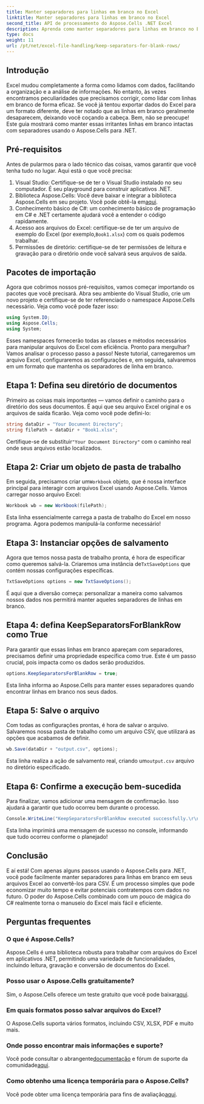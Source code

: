 ```yaml
---
title: Manter separadores para linhas em branco no Excel
linktitle: Manter separadores para linhas em branco no Excel
second_title: API de processamento do Aspose.Cells .NET Excel
description: Aprenda como manter separadores para linhas em branco no Excel usando Aspose.Cells para .NET. Guia passo a passo com exemplos de código incluídos.
type: docs
weight: 11
url: /pt/net/excel-file-handling/keep-separators-for-blank-rows/
---
```

## Introdução
Excel mudou completamente a forma como lidamos com dados, facilitando a organização e a análise de informações. No entanto, às vezes encontramos peculiaridades que precisamos corrigir, como lidar com linhas em branco de forma eficaz. Se você já tentou exportar dados do Excel para um formato diferente, deve ter notado que as linhas em branco geralmente desaparecem, deixando você coçando a cabeça. Bem, não se preocupe! Este guia mostrará como manter essas irritantes linhas em branco intactas com separadores usando o Aspose.Cells para .NET.
## Pré-requisitos
Antes de pularmos para o lado técnico das coisas, vamos garantir que você tenha tudo no lugar. Aqui está o que você precisa:
1. Visual Studio: Certifique-se de ter o Visual Studio instalado no seu computador. É seu playground para construir aplicativos .NET.
2.  Biblioteca Aspose.Cells: Você deve baixar e integrar a biblioteca Aspose.Cells em seu projeto. Você pode obtê-la em[aqui](https://releases.aspose.com/cells/net/).
3. Conhecimento básico de C#: um conhecimento básico de programação em C# e .NET certamente ajudará você a entender o código rapidamente.
4. Acesso aos arquivos do Excel: certifique-se de ter um arquivo de exemplo do Excel (por exemplo,`Book1.xlsx`) com os quais podemos trabalhar.
5. Permissões de diretório: certifique-se de ter permissões de leitura e gravação para o diretório onde você salvará seus arquivos de saída.
## Pacotes de importação
Agora que cobrimos nossos pré-requisitos, vamos começar importando os pacotes que você precisará. Abra seu ambiente do Visual Studio, crie um novo projeto e certifique-se de ter referenciado o namespace Aspose.Cells necessário. Veja como você pode fazer isso:
```csharp
using System.IO;
using Aspose.Cells;
using System;
```
Esses namespaces fornecerão todas as classes e métodos necessários para manipular arquivos do Excel com eficiência.
Pronto para mergulhar? Vamos analisar o processo passo a passo! Neste tutorial, carregaremos um arquivo Excel, configuraremos as configurações e, em seguida, salvaremos em um formato que mantenha os separadores de linha em branco.
## Etapa 1: Defina seu diretório de documentos
Primeiro as coisas mais importantes — vamos definir o caminho para o diretório dos seus documentos. É aqui que seu arquivo Excel original e os arquivos de saída ficarão. Veja como você pode defini-lo:
```csharp
string dataDir = "Your Document Directory";
string filePath = dataDir + "Book1.xlsx";
```
Certifique-se de substituir`"Your Document Directory"` com o caminho real onde seus arquivos estão localizados.
## Etapa 2: Criar um objeto de pasta de trabalho
 Em seguida, precisamos criar um`Workbook` objeto, que é nossa interface principal para interagir com arquivos Excel usando Aspose.Cells. Vamos carregar nosso arquivo Excel:
```csharp
Workbook wb = new Workbook(filePath);
```
Esta linha essencialmente carrega a pasta de trabalho do Excel em nosso programa. Agora podemos manipulá-la conforme necessário!
## Etapa 3: Instanciar opções de salvamento
 Agora que temos nossa pasta de trabalho pronta, é hora de especificar como queremos salvá-la. Criaremos uma instância de`TxtSaveOptions` que contém nossas configurações específicas.
```csharp
TxtSaveOptions options = new TxtSaveOptions();
```
É aqui que a diversão começa: personalizar a maneira como salvamos nossos dados nos permitirá manter aqueles separadores de linhas em branco.
## Etapa 4: defina KeepSeparatorsForBlankRow como True
Para garantir que essas linhas em branco apareçam com separadores, precisamos definir uma propriedade específica como true. Este é um passo crucial, pois impacta como os dados serão produzidos.
```csharp
options.KeepSeparatorsForBlankRow = true;
```
Esta linha informa ao Aspose.Cells para manter esses separadores quando encontrar linhas em branco nos seus dados.
## Etapa 5: Salve o arquivo
Com todas as configurações prontas, é hora de salvar o arquivo. Salvaremos nossa pasta de trabalho como um arquivo CSV, que utilizará as opções que acabamos de definir.
```csharp
wb.Save(dataDir + "output.csv", options);
```
 Esta linha realiza a ação de salvamento real, criando um`output.csv` arquivo no diretório especificado.
## Etapa 6: Confirme a execução bem-sucedida
Para finalizar, vamos adicionar uma mensagem de confirmação. Isso ajudará a garantir que tudo ocorreu bem durante o processo. 
```csharp
Console.WriteLine("KeepSeparatorsForBlankRow executed successfully.\r\n");
```
Esta linha imprimirá uma mensagem de sucesso no console, informando que tudo ocorreu conforme o planejado!
## Conclusão
E aí está! Com apenas alguns passos usando o Aspose.Cells para .NET, você pode facilmente manter separadores para linhas em branco em seus arquivos Excel ao convertê-los para CSV. É um processo simples que pode economizar muito tempo e evitar potenciais contratempos com dados no futuro. O poder do Aspose.Cells combinado com um pouco de mágica do C# realmente torna o manuseio do Excel mais fácil e eficiente.
## Perguntas frequentes
### O que é Aspose.Cells?
Aspose.Cells é uma biblioteca robusta para trabalhar com arquivos do Excel em aplicativos .NET, permitindo uma variedade de funcionalidades, incluindo leitura, gravação e conversão de documentos do Excel.
### Posso usar o Aspose.Cells gratuitamente?
 Sim, o Aspose.Cells oferece um teste gratuito que você pode baixar[aqui](https://releases.aspose.com/).
### Em quais formatos posso salvar arquivos do Excel?
O Aspose.Cells suporta vários formatos, incluindo CSV, XLSX, PDF e muito mais.
### Onde posso encontrar mais informações e suporte?
 Você pode consultar o abrangente[documentação](https://reference.aspose.com/cells/net/) e fórum de suporte da comunidade[aqui](https://forum.aspose.com/c/cells/9).
### Como obtenho uma licença temporária para o Aspose.Cells?
 Você pode obter uma licença temporária para fins de avaliação[aqui](https://purchase.aspose.com/temporary-license/).